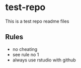 test-repo
=========

This is a test repo readme files

## Rules
* no cheating
* see rule no 1
* always use rstudio with github
